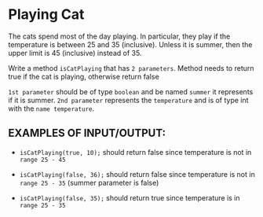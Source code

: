 # Playing Cat

The cats spend most of the day playing. In particular, they play if the temperature is between 25 and 35 (inclusive). Unless it is summer, then the upper limit is 45 (inclusive) instead of 35.


Write a method `isCatPlaying` that has `2 parameters`. Method needs to return true if the cat is playing, otherwise return false

`1st parameter` should be of type `boolean` and be named `summer` it represents if it is summer.
`2nd parameter` represents the `temperature` and is of type int with the `name temperature`.


## EXAMPLES OF INPUT/OUTPUT:

* `isCatPlaying(true, 10);` should return false since temperature is not in `range 25 - 45`

* `isCatPlaying(false, 36);` should return false since temperature is not in `range 25 - 35` (summer parameter is false)

* `isCatPlaying(false, 35);` should return true since temperature is in `range 25 - 35`
